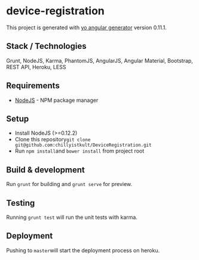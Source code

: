 # device-registration

This project is generated with [yo angular generator](https://github.com/yeoman/generator-angular)
version 0.11.1.

## Stack / Technologies
Grunt, NodeJS, Karma, PhantomJS, AngularJS, Angular Material, Bootstrap, REST API, Heroku, LESS

## Requirements

* [NodeJS](https://nodejs.org/download/) - NPM package manager

## Setup

* Install NodeJS (>=0.12.2)
* Clone this repository```git clone git@github.com:chillyistkult/DeviceRegistration.git```
* Run ```npm install```and ```bower install``` from project root

## Build & development

Run `grunt` for building and `grunt serve` for preview.

## Testing

Running `grunt test` will run the unit tests with karma.

## Deployment

Pushing to `master`will start the deployment process on heroku.
